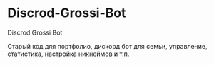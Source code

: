 # Discrod-Grossi-Bot
Discrod Grossi Bot

Старый код для портфолио, дискорд бот для семьи, управление, статистика, настройка никнеймов и т.п.
